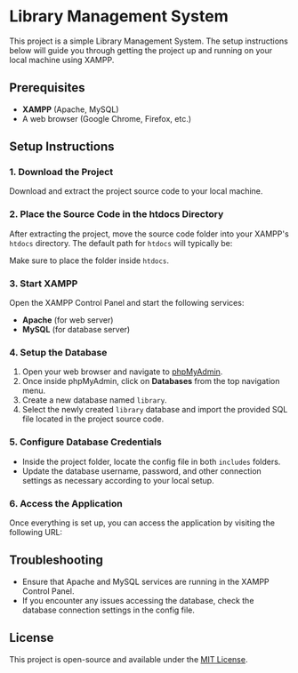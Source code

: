 
# Library Management System

This project is a simple Library Management System. The setup instructions below will guide you through getting the project up and running on your local machine using XAMPP.

## Prerequisites

- **XAMPP** (Apache, MySQL)
- A web browser (Google Chrome, Firefox, etc.)

## Setup Instructions

### 1. Download the Project
Download and extract the project source code to your local machine.

### 2. Place the Source Code in the htdocs Directory
After extracting the project, move the source code folder into your XAMPP's `htdocs` directory. The default path for `htdocs` will typically be:


Make sure to place the folder inside `htdocs`.

### 3. Start XAMPP
Open the XAMPP Control Panel and start the following services:
- **Apache** (for web server)
- **MySQL** (for database server)

### 4. Setup the Database
1. Open your web browser and navigate to [phpMyAdmin](http://localhost/phpmyadmin/).
2. Once inside phpMyAdmin, click on **Databases** from the top navigation menu.
3. Create a new database named `library`.
4. Select the newly created `library` database and import the provided SQL file located in the project source code.

### 5. Configure Database Credentials
- Inside the project folder, locate the config file in both `includes` folders.
- Update the database username, password, and other connection settings as necessary according to your local setup.

### 6. Access the Application
Once everything is set up, you can access the application by visiting the following URL:


## Troubleshooting
- Ensure that Apache and MySQL services are running in the XAMPP Control Panel.
- If you encounter any issues accessing the database, check the database connection settings in the config file.

## License
This project is open-source and available under the [MIT License](LICENSE).
